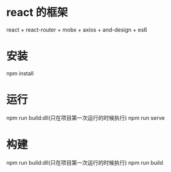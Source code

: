 # react 的框架

react + react-router + mobx + axios + and-design + es6

# 安装

npm install

# 运行

npm run build:dll(只在项目第一次运行的时候执行)
npm run serve

# 构建

npm run build:dll(只在项目第一次运行的时候执行)
npm run build

